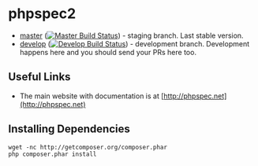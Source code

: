 phpspec2
========

- [master](https://github.com/phpspec/phpspec2) ([![Master Build Status](https://secure.travis-ci.org/phpspec/phpspec2.png?branch=master)](http://travis-ci.org/phpspec/phpspec2)) - staging branch. Last stable version.
- [develop](https://github.com/phpspec/phpspec2/tree/develop) ([![Develop Build Status](https://secure.travis-ci.org/phpspec/phpspec2.png?branch=develop)](http://travis-ci.org/phpspec/phpspec2)) - development branch. Development happens here and you should send your PRs here too.

Useful Links
------------

- The main website with documentation is at [http://phpspec.net](http://phpspec.net)

Installing Dependencies
-----------------------

    wget -nc http://getcomposer.org/composer.phar
    php composer.phar install